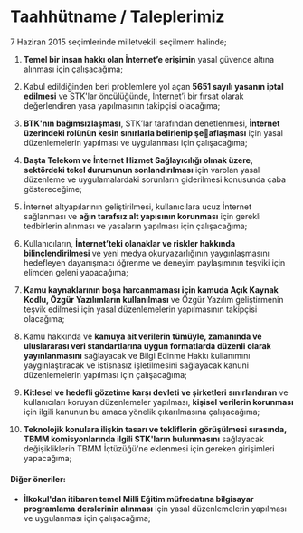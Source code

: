 # Taahhütname / Taleplerimiz

7 Haziran 2015 seçimlerinde milletvekili seçilmem halinde;

1. **Temel bir insan hakkı olan İnternet’e erişimin** yasal güvence altına alınması için çalışacağıma;

2. Kabul edildiğinden beri problemlere yol açan **5651 sayılı yasanın iptal edilmesi** ve STK'lar öncülüğünde, İnternet’i bir fırsat olarak değerlendiren yasa yapılmasının takipçisi olacağıma;

3. **BTK'nın bağımsızlaşması**, STK’lar tarafından denetlenmesi, **İnternet üzerindeki rolünün kesin sınırlarla belirlenip şeaflaşması** için yasal düzenlemelerin yapılması ve uygulanması için çalışacağıma;

4. **Başta Telekom ve İnternet Hizmet Sağlayıcılığı olmak üzere, sektördeki tekel durumunun sonlandırılması** için varolan yasal düzenleme ve uygulamalardaki sorunların giderilmesi konusunda çaba göstereceğime;

5. İnternet altyapılarının geliştirilmesi, kullanıcılara ucuz İnternet sağlanması ve **ağın tarafsız alt yapısının korunması** için gerekli tedbirlerin alınması ve yasaların yapılması için çalışacağıma;

6. Kullanıcıların, **İnternet’teki olanaklar ve riskler hakkında bilinçlendirilmesi** ve yeni medya okuryazarlığının yaygınlaşmasını hedefleyen dayanışmacı öğrenme ve deneyim paylaşımının teşviki için elimden geleni yapacağıma;

7. **Kamu kaynaklarının boşa harcanmaması için kamuda Açık Kaynak Kodlu, Özgür Yazılımların kullanılması** ve Özgür Yazılım geliştirmenin teşvik edilmesi için yasal düzenlemelerin yapılmasının takipçisi olacağıma;

8. Kamu hakkında ve **kamuya ait verilerin tümüyle, zamanında ve uluslararası veri standartlarına uygun formatlarda düzenli olarak yayınlanmasını** sağlayacak ve Bilgi Edinme Hakkı kullanımını yaygınlaştıracak ve istisnasız işletilmesini sağlayacak kanuni düzenlemelerin yapılması için çalışacağıma;

9. **Kitlesel ve hedefli gözetime karşı devleti ve şirketleri sınırlandıran** ve kullanıcıları koruyan düzenlemeler yapılması, **kişisel verilerin korunması** için ilgili kanunun bu amaca yönelik çıkarılmasına çalışacağıma;

10. **Teknolojik konulara ilişkin tasarı ve tekliflerin görüşülmesi sırasında, TBMM komisyonlarında ilgili STK'ların bulunmasını** sağlayacak değişikliklerin TBMM İçtüzüğü'ne eklenmesi için gereken girişimleri yapacağıma;

#### Diğer öneriler:

* **İlkokul'dan itibaren temel Milli Eğitim müfredatına bilgisayar programlama derslerinin alınması** için yasal düzenlemelerin yapılması ve uygulanması için çalışacağıma;
